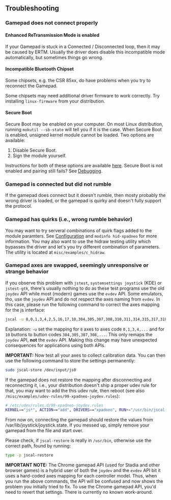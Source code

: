 ## Troubleshooting

### Gamepad does not connect properly

#### Enhanced ReTransmission Mode is enabled

If your Gamepad is stuck in a Connected / Disconnected loop, then it may be caused by ERTM.
Usually the driver does disable this incompatible mode automatically, but sometimes things go wrong.


#### Incompatible Bluetooth Chipset

Some chipsets, e.g. the CSR 85xx, do have problems when you try to reconnect the Gamepad.

Some chipsets may need additional driver firmware to work correctly. Try installing
`linux-firmware` from your distribution.


#### Secure Boot

Secure Boot may be enabled on your computer. On most Linux distribution, running `mokutil --sb-state` will tell you if
it is the case. When Secure Boot is enabled, unsigned kernel module cannot be loaded. Two options are available:

1. Disable Secure Boot.
2. Sign the module yourself.

Instructions for both of these options are available
[here](https://atar-axis.github.io/xpadneo/#working-with-secure-boot).
Secure Boot is not enabled and pairing still fails? See [Debugging](https://atar-axis.github.io/xpadneo/#debugging).


### Gamepad is connected but did not rumble

If the gamepad does connect but it doesn't rumble, then mosty probably the wrong driver is loaded,
or the gamepad is quirky and doesn't fully support the protocol.


### Gamepad has quirks (i.e., wrong rumble behavior)

You may want to try serveral combinations of quirk flags added to the module paramters.
See [Configuration](https://atar-axis.github.io/xpadneo/#configuration) and `modinfo hid-xpadneo`
for more information. You may also want to use the hidraw testing utility which bypasses the
driver and let's you try different combination of parameters. The utility is located at
`misc/examples/c_hidraw`.


### Gamepad axes are swapped, seemingly unresponsive or strange behavior

If you observe this problem with `jstest`, `systemsettings joystick` (KDE) or `jstest-gtk`, there's usually nothing
to do as these test programs use the old `joydev` API while most (modern) games use the `evdev` API. Some emulators,
tho, use the `joydev` API and do not respect the axes naming from `evdev`. In this case, please run the following
command to correct the axes mapping for the js interface:

```bash
jscal -u 8,0,1,3,4,2,5,16,17,10,304,305,307,308,310,311,314,315,317,318 /dev/input/js0
```

Explanation: `-u` set the mapping for `8` axes to axes code `0,1,3,4,...` and for `10` buttons to button codes
`304,305,307,308,...`. This only remaps the `joydev` API, **not** the `evdev` API. Making this change may have
unexpected consequences for applications using both APIs.

**IMPORTANT:** Now test all your axes to collect calibration data. You can then use the following command to store the
settings permanently:

```bash
sudo jscal-store /dev/input/js0
```

If the gamepad does not restore the mapping after disconnecting and reconnecting it, i.e., your distribution doesn't
ship a proper udev rule for that, you may want to add the this udev rule, then reboot (see also
`/misc/examples/udev-rules/99-xpadneo-joydev.rules`):

```bash
# /etc/udev/rules.d/99-xpadneo-joydev.rules
KERNEL=="js*", ACTION=="add", DRIVERS=="xpadneo", RUN+="/usr/bin/jscal-restore %E{DEVNAME}"
```

From now on, connecting the gamepad should restore the values from /var/lib/joystick/joystick.state. If you messed up,
simply remove your gamepad from the file and start over.

Please check, if `jscal-restore` is really in `/usr/bin`, otherwise use the correct path, found by running:

```bash
type -p jscal-restore
```

**IMPORTANT NOTE:** The Chrome gamepad API (used for Stadia and other browser games) is a hybrid user of both the
`joydev` and the `evdev` API bit it uses a hard-coded axes mapping for each controller model. Thus, when you run the
above commands, the API will be confused and now shows the problem you initially tried to fix. To use the Chrome
gamepad API, you'd need to revert that settings. There is currently no known work-around.
